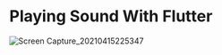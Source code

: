 # Playing Sound With Flutter

![Screen Capture_20210415225347](https://user-images.githubusercontent.com/64656900/115073664-91c6da00-9ef0-11eb-8a16-418572b58067.jpg)

